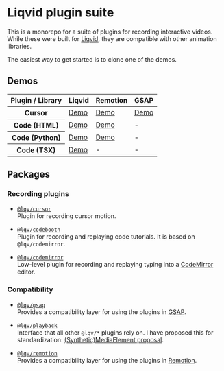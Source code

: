 # Liqvid plugin suite

This is a monorepo for a suite of plugins for recording interactive videos. While these were built for [Liqvid](https://liqvidjs.org/), they are compatible with other animation libraries.

The easiest way to get started is to clone one of the demos.

## Demos

<table>
  <thead>
    <tr>
      <th>Plugin / Library</th>
      <th scope="col">Liqvid</th>
      <th scope="col">Remotion</th>
      <th scope="col">GSAP</th>
    </tr>
  </thead>
  <tbody>
    <tr>
      <th>Cursor</th>
      <td>
        <a href="https://github.com/liqvidjs/plugins/tree/main/demos/liqvid/cursor">Demo</a>
      </td>
      <td>
        <a href="https://github.com/liqvidjs/plugins/tree/main/demos/remotion/cursor">Demo</a>
      </td>
      <td>
        <a href="https://github.com/liqvidjs/plugins/tree/main/demos/gsap/cursor">Demo</a>
      </td>
    </tr>
    <tr>
      <th>Code (HTML)</th>
      <td>
        <a href="https://github.com/liqvidjs/plugins/tree/main/demos/liqvid/codebooth-html">Demo</a>
      </td>
      <td>
        <a href="https://github.com/liqvidjs/plugins/tree/main/demos/remotion/codebooth-html">Demo</a>
      </td>
      <td>
        -
      </td>
    </tr>
    <tr>
      <th>Code (Python)</th>
      <td>
        <a href="https://github.com/liqvidjs/plugins/tree/main/demos/liqvid/codebooth-python">Demo</a>
      </td>
      <td>
        <a href="https://github.com/liqvidjs/plugins/tree/main/demos/remotion/codebooth-python">Demo</a>
      </td>
      <td>
        -
      </td>
    </tr>
    <tr>
      <th>Code (TSX)</th>
      <td>
        <a href="https://github.com/liqvidjs/plugins/tree/main/demos/liqvid/codebooth-tsx">Demo</a>
      </td>
      <td>
        -
      </td>
      <td>
        -
      </td>
    </tr>
  </tbody>
</table>

## Packages

### Recording plugins
* [`@lqv/cursor`](https://github.com/liqvidjs/plugins/tree/main/packages/cursor)  
  Plugin for recording cursor motion.

* [`@lqv/codebooth`](https://github.com/liqvidjs/plugins/tree/main/packages/codebooth)  
  Plugin for recording and replaying code tutorials. It is based on `@lqv/codemirror`.

* [`@lqv/codemirror`](https://github.com/liqvidjs/plugins/tree/main/packages/codemirror)  
  Low-level plugin for recording and replaying typing into a [CodeMirror](https://codemirror.net/6/docs/ref/) editor.

### Compatibility
* [`@lqv/gsap`](https://github.com/liqvidjs/plugins/tree/main/packages/gsap)  
  Provides a compatibility layer for using the plugins in [GSAP](https://greensock.com/gsap/).

* [`@lqv/playback`](https://github.com/liqvidjs/plugins/tree/main/packages/playback)  
  Interface that all other `@lqv/*` plugins rely on. I have proposed this for standardization: [(Synthetic)MediaElement proposal](https://github.com/whatwg/dom/issues/1098).

* [`@lqv/remotion`](https://github.com/liqvidjs/plugins/tree/main/packages/remotion)  
  Provides a compatibility layer for using the plugins in [Remotion](https://www.remotion.dev/).
